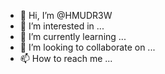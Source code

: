 - 👋 Hi, I’m @HMUDR3W
- 👀 I’m interested in ...
- 🌱 I’m currently learning ...
- 💞️ I’m looking to collaborate on ...
- 📫 How to reach me ...

<!---
HMUDR3W/HMUDR3W is a ✨ special ✨ repository because its `README.md` (this file) appears on your GitHub profile.
You can click the Preview link to take a look at your changes.
--->
